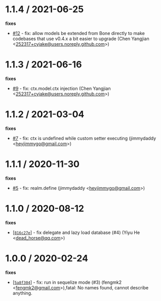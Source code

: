 1.1.4 / 2021-06-25
==================

**fixes**
  * [#12](https://github.com/eggjs/egg-orm/pull/12) - fix: allow models be extended from Bone directly to make codebases that use v0.4.x a bit easier to upgrade (Chen Yangjian <<252317+cyjake@users.noreply.github.com>>)

1.1.3 / 2021-06-16
==================

**fixes**
  * [#9](https://github.com/eggjs/egg-orm/pull/9) - fix: ctx.model.ctx injection (Chen Yangjian <<252317+cyjake@users.noreply.github.com>>)

1.1.2 / 2021-03-04
==================

**fixes**
  * [#7](https://github.com/eggjs/egg-orm/pull/7) - fix: ctx is undefined while custom setter executing (jimmydaddy <<heyjimmygo@gmail.com>>)

1.1.1 / 2020-11-30
==================

**fixes**
  * [#5](https://github.com/eggjs/egg-orm/pull/5) - fix: realm.define (jimmydaddy <<heyjimmygo@gmail.com>>)

1.1.0 / 2020-08-12
==================

**fixes**
  * [[`816c27e`](http://github.com/eggjs/egg-orm/commit/816c27ef33b8fc19e43cb0dfa835ff737c8f3551)] - fix delegate and lazy load database (#4) (Yiyu He <<dead_horse@qq.com>>)

1.0.0 / 2020-02-24
==================

**fixes**
  * [[`5a8f304`](http://github.com/eggjs/egg-orm/commit/5a8f304177d59381391e890d92f9e7acd923ca76)] - fix: run in sequelize mode (#3) (fengmk2 <<fengmk2@gmail.com>>),fatal: No names found, cannot describe anything.
